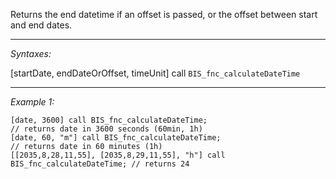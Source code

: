 Returns the end datetime if an offset is passed, or the offset between start and end dates.


---
*Syntaxes:*

[startDate, endDateOrOffset, timeUnit] call `BIS_fnc_calculateDateTime`

---
*Example 1:*

```sqf
[date, 3600] call BIS_fnc_calculateDateTime;								// returns date in 3600 seconds (60min, 1h)
[date, 60, "m"] call BIS_fnc_calculateDateTime;								// returns date in 60 minutes (1h)
[[2035,8,28,11,55], [2035,8,29,11,55], "h"] call BIS_fnc_calculateDateTime;	// returns 24
```